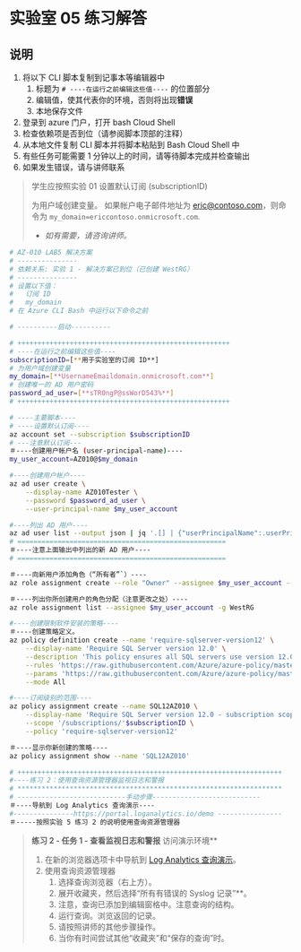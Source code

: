 ﻿# 实验室 05 练习解答

## 说明

1. 将以下 CLI 脚本复制到记事本等编辑器中
   1. 标题为 `# ----在运行之前编辑这些值----` 的位置部分
   1. 编辑值，使其代表你的环境，否则将出现**错误**
   1. 本地保存文件
1. 登录到 azure 门户，打开 bash Cloud Shell
1. 检查依赖项是否到位（请参阅脚本顶部的注释）
1. 从本地文件复制 CLI 脚本并将脚本粘贴到 Bash Cloud Shell 中
1. 有些任务可能需要 1 分钟以上的时间，请等待脚本完成并检查输出
1. 如果发生错误，请与讲师联系

> 学生应按照实验 01 设置默认订阅 (subscriptionID)
>
> 为用户域创建变量。
> 如果帐户电子邮件地址为 eric@contoso.com，则命令为 `my_domain=ericcontoso.onmicrosoft.com`.
>
> * *如有需要，请咨询讲师。*

```sh
# AZ-010 LAB5 解决方案
# ---------------
# 依赖关系: 实验 1 - 解决方案已到位（已创建 WestRG）
# ---------------
# 设置以下值：
#   订阅 ID
#   my_domain
# 在 Azure CLI Bash 中运行以下命令之前

# ----------启动----------

# +++++++++++++++++++++++++++++++++++++++++++++++++++++
# ----在运行之前编辑这些值----
subscriptionID=[**用于实验室的订阅 ID**]
# 为用户域创建变量
my_domain=[**UsernameEmaildomain.onmicrosoft.com**]
# 创建唯一的 AD 用户密码
password_ad_user=[**sTR0ngP@ssWorD543%**]
# +++++++++++++++++++++++++++++++++++++++++++++++++++++

# ----主要脚本----
# ----设置默认订阅----
az account set --subscription $subscriptionID
# ---注意默认订阅---
＃----创建用户帐户名 (user-principal-name)----
my_user_account=AZ010@$my_domain

#----创建用户帐户----
az ad user create \
    --display-name AZ010Tester \
    --password $password_ad_user \
    --user-principal-name $my_user_account

#----列出 AD 用户----
az ad user list --output json | jq '.[] | {"userPrincipalName":.userPrincipalName, "objectId":.objectId}'
# ====================================================
＃----注意上面输出中列出的新 AD 用户----
# ====================================================

＃----向新用户添加角色（“所有者”`）----
az role assignment create --role "Owner" --assignee $my_user_account --resource-group WestRG

＃----列出你所创建用户的角色分配（注意更改之处）----
az role assignment list --assignee $my_user_account -g WestRG

#----创建限制软件安装的策略----
＃----创建策略定义。
az policy definition create --name 'require-sqlserver-version12' \
    --display-name 'Require SQL Server version 12.0' \
    --description 'This policy ensures all SQL servers use version 12.0.'\
    --rules 'https://raw.githubusercontent.com/Azure/azure-policy/master/samples/built-in-policy/require-sqlserver-version12/azurepolicy.rules.json' \
    --params 'https://raw.githubusercontent.com/Azure/azure-policy/master/samples/built-in-policy/require-sqlserver-version12/azurepolicy.parameters.json' \
    --mode All

#----订阅级别的范围----
az policy assignment create --name SQL12AZ010 \
    --display-name 'Require SQL Server version 12.0 - subscription scope' \
    --scope '/subscriptions/'$subscriptionID \
    --policy 'require-sqlserver-version12'

＃----显示你新创建的策略----
az policy assignment show --name 'SQL12AZ010'

# ++++++++++++++++++++++++++++++++++++++++++++++++++++++++++++++++++
#----练习 2：使用查询资源管理器监视日志和警报
# ******************************************************************
# ---------------------------手动步骤---------------------------
＃----导航到 Log Analytics 查询演示----
#---------------https://portal.loganalytics.io/demo ----------------
＃-----按照实验 5 练习 2 的说明使用查询资源管理器

```

> **练习 2 - 任务 1 - 查看监视日志和警报**
> 访问演示环境**
>
> 1. 在新的浏览器选项卡中导航到 [Log Analytics 查询演示](https://portal.loganalytics.io/demo)。
> 2. 使用查询资源管理器
>     1. 选择查询浏览器（右上方）。
>     2. 展开收藏夹，然后选择“所有有错误的 Syslog 记录”**。
>     3. 注意，查询已添加到编辑窗格中。注意查询的结构。
>     4. 运行查询。浏览返回的记录。
>     5. 请按照讲师的其他步骤操作。
>     6. 当你有时间尝试其他“收藏夹”和“保存的查询”时。

